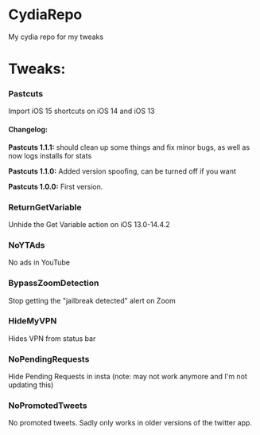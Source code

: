 # CydiaRepo
My cydia repo for my tweaks

# Tweaks:

### Pastcuts

Import iOS 15 shortcuts on iOS 14 and iOS 13

#### Changelog:

**Pastcuts 1.1.1:** should clean up some things and fix minor bugs, as well as now logs installs for stats

**Pastcuts 1.1.0:** Added version spoofing, can be turned off if you want

**Pastcuts 1.0.0:** First version.

### ReturnGetVariable

Unhide the Get Variable action on iOS 13.0-14.4.2

### NoYTAds

No ads in YouTube

### BypassZoomDetection

Stop getting the "jailbreak detected" alert on Zoom

### HideMyVPN

Hides VPN from status bar

### NoPendingRequests

Hide Pending Requests in insta (note: may not work anymore and I'm not updating this)

### NoPromotedTweets

No promoted tweets. Sadly only works in older versions of the twitter app.
